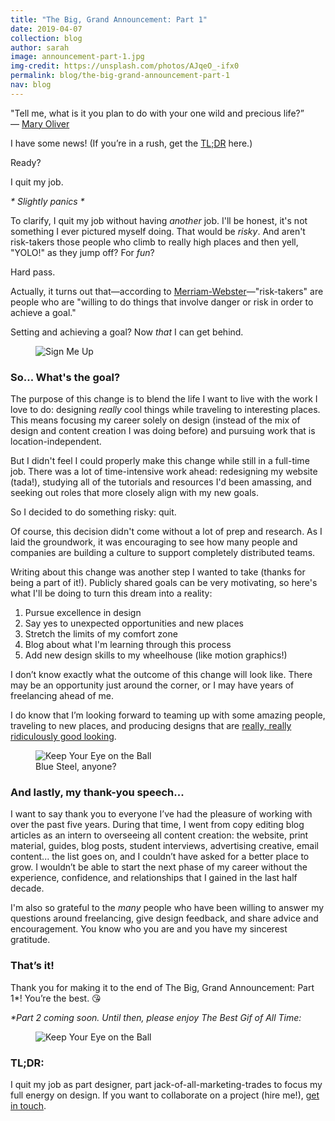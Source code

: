 ```yaml
---
title: "The Big, Grand Announcement: Part 1"
date: 2019-04-07
collection: blog
author: sarah
image: announcement-part-1.jpg
img-credit: https://unsplash.com/photos/AJqeO_-ifx0
permalink: blog/the-big-grand-announcement-part-1
nav: blog
---
```


"Tell me, what is it you plan to do with your one wild and precious life?” —&nbsp;<a href="https://www.habitsforwellbeing.com/what-will-you-do-with-your-one-wild-and-precious-life/" target="_blank">Mary Oliver</a>

I have some news! (If you’re in a rush, get the [TL;DR](#tldr) here.)

Ready?

I quit my job.

<em>* Slightly panics *</em>

To clarify, I quit my job without having *another* job. I'll be honest, it's not something I ever pictured myself doing. That would be *risky*. And aren't risk-takers those people who climb to really high places and then yell, "YOLO!" as they jump off? For *fun*?

Hard pass.

Actually, it turns out that—according to <a href="https://www.merriam-webster.com/dictionary/risk-taker" target="_blank">Merriam-Webster</a>—"risk-takers" are people who are "willing to do things that involve danger or risk in order to achieve a goal."

Setting and achieving a goal? Now *that* I can get behind.

<figure class="halfwidth" >
  <img src="{{site.baseurl}}/assets/img/blogimages/sign-me-up.gif" alt="Sign Me Up">
</figure>

### So... What's the goal?
The purpose of this change is to blend the life I want to live with the work I love to do: designing *really* cool things while traveling to interesting places. This means focusing my career solely on design (instead of the mix of design and content creation I was doing before) and pursuing work that is location-independent.

But I didn't feel I could properly make this change while still in a full-time job. There was a lot of time-intensive work ahead: redesigning my website (tada!), studying all of the tutorials and resources I'd been amassing, and seeking out roles that more closely align with my new goals.

So I decided to do something risky: quit.

Of course, this decision didn't come without a lot of prep and research. As I laid the groundwork, it was encouraging to see how many people and companies are building a culture to support completely distributed teams.

Writing about this change was another step I wanted to take (thanks for being a part of it!). Publicly shared goals can be very motivating, so here's what I'll be doing to turn this dream into a reality:

1. Pursue excellence in design
3. Say yes to unexpected opportunities and new places
4. Stretch the limits of my comfort zone
5. Blog about what I'm learning through this process
6. Add new design skills to my wheelhouse (like motion graphics!)

I don’t know exactly what the outcome of this change will look like. There may be an opportunity just around the corner, or I may have years of freelancing ahead of me.

I do know that I’m looking forward to teaming up with some amazing people, traveling to new places, and producing designs that are <a href="https://www.youtube.com/watch?v=NHHEcmZtJvY" target="_blank">really, really ridiculously good looking</a>.


<figure class="halfwidth">
  <img src="{{site.baseurl}}/assets/img/blogimages/blue-steel.gif" alt="Keep Your Eye on the Ball">
  <figcaption>Blue Steel, anyone?</figcaption>
</figure>

### And lastly, my thank-you speech...
I want to say thank you to everyone I’ve had the pleasure of working with over the past five years. During that time, I went from copy editing blog articles as an intern to overseeing all content creation: the website, print material, guides, blog posts, student interviews, advertising creative, email content... the list goes on, and I couldn’t have asked for a better place to grow. I wouldn’t be able to start the next phase of my career without the experience, confidence, and relationships that I gained in the last half decade.

I'm also so grateful to the *many* people who have been willing to answer my questions around freelancing, give design feedback, and share advice and encouragement. You know who you are and you have my sincerest gratitude.

### That’s it!
Thank you for making it to the end of The Big, Grand Announcement: Part 1*! You’re the best. 😘

<em>*Part 2 coming soon. Until then, please enjoy The Best Gif of All Time:</em>

<figure class="halfwidth" >
  <img src="{{site.baseurl}}/assets/img/blogimages/the-best-gif.gif" alt="Keep Your Eye on the Ball">
</figure>

### TL;DR:
I quit my job as part designer, part jack-of-all-marketing-trades to focus my full energy on design. If you want to collaborate on a project (hire me!), <a href="mailto:sarah@sarahjunefischer.com">get in touch</a>.

